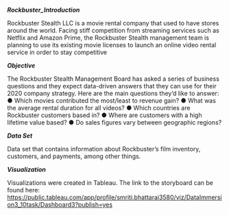 ***Rockbuster_Introduction***

Rockbuster Stealth LLC is a movie rental company that used to have stores around the world. Facing stiff competition from streaming services such as Netflix and Amazon Prime, the Rockbuster Stealth management team is planning to use its existing movie licenses to launch an online video rental service in order to stay competitive

***Objective***

The Rockbuster Stealth Management Board has asked a series of business questions and they expect data-driven answers that they can use for their 2020 company strategy. Here are
the main questions they’d like to answer:
● Which movies contributed the most/least to revenue gain?
● What was the average rental duration for all videos?
● Which countries are Rockbuster customers based in?
● Where are customers with a high lifetime value based?
● Do sales figures vary between geographic regions?

***Data Set***

Data set that contains information about Rockbuster’s film inventory, customers, and payments, among other things.

***Visualization***

Visualizations were created in Tableau. The link to the storyboard can be found here: https://public.tableau.com/app/profile/smriti.bhattarai3580/viz/DataImmersion3_10task/Dashboard3?publish=yes
